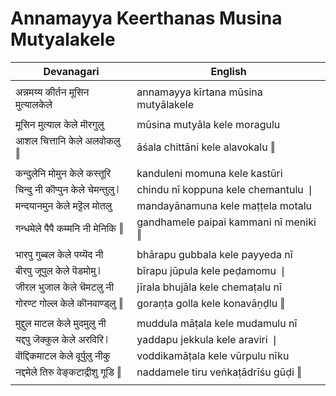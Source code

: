 # Annamayya Keerthanas Musina Mutyalakele

| Devanagari | English |
| ------ | ------ |
|  |  |
| अन्नमय्य कीर्तन मूसिन मुत्यालकेले   | annamayya kīrtana mūsina mutyālakele   |
|  |  |
| मूसिन मुत्याल केले मॊरगुलु   | mūsina mutyāla kele moragulu   |
| आशल चित्तानि केले अलवोकलु ‖   | āśala chittāni kele alavokalu ‖   |
|  |  |
| कन्दुलेनि मोमुन केले कस्तूरि   | kanduleni momuna kele kastūri   |
| चिन्दु नी कॊप्पुन केले चेमन्तुलु ❘   | chindu nī koppuna kele chemantulu ❘   |
| मन्दयानमुन केले मट्टॆल मोतलु   | mandayānamuna kele maṭṭela motalu   |
| गन्धमेले पैपै कम्मनि नी मेनिकि ‖   | gandhamele paipai kammani nī meniki ‖   |
|  |  |
| भारपु गुब्बल केले पय्यॆद नी   | bhārapu gubbala kele payyeda nī   |
| बीरपु जूपुल केले पॆडमोमु ❘   | bīrapu jūpula kele peḍamomu ❘   |
| जीरल भुजाल केले चॆमटलु नी   | jīrala bhujāla kele chemaṭalu nī   |
| गोरण्ट गोल्ल केले कॊनवाण्ड्लु ‖   | goraṇṭa golla kele konavāṇḍlu ‖   |
|  |  |
| मुद्दुल माटल केले मुदमुलु नी   | muddula māṭala kele mudamulu nī   |
| यद्दपु जॆक्कुल केले अरविरि ❘   | yaddapu jekkula kele araviri ❘   |
| वॊद्दिकमाटल केले वूर्पुलु नीकु   | voddikamāṭala kele vūrpulu nīku   |
| नद्दमेले तिरु वेङ्कटाद्रीशु गूडि ‖   | naddamele tiru veṅkaṭādrīśu gūḍi ‖   |
|  |  |
